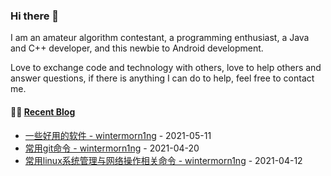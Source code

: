 ### Hi there 👋
I am an amateur algorithm contestant, a programming enthusiast, a Java and C++ developer, and this newbie to Android development.

Love to exchange code and technology with others, love to help others and answer questions, if there is anything I can do to help, feel free to contact me.
<!--
**wintermorn1ng/wintermorn1ng** is a ✨ _special_ ✨ repository because its `README.md` (this file) appears on your GitHub profile.

Here are some ideas to get you started:

- 🔭 I’m currently working on ...
- 🌱 I’m currently learning ...
- 👯 I’m looking to collaborate on ...
- 🤔 I’m looking for help with ...
- 💬 Ask me about ...
- 📫 How to reach me: ...
- 😄 Pronouns: ...
- ⚡ Fun fact: ...
-->


#### 🤹‍♀️ <a href="https://www.cnblogs.com/wintermorning/" target="_blank">Recent Blog</a>

<!-- blog starts -->
* <a href='http://www.cnblogs.com/wintermorning/p/14757209.html' target='_blank'>一些好用的软件 - wintermorn1ng</a> - 2021-05-11
* <a href='http://www.cnblogs.com/wintermorning/p/14680364.html' target='_blank'>常用git命令 - wintermorn1ng</a> - 2021-04-20
* <a href='http://www.cnblogs.com/wintermorning/p/14649655.html' target='_blank'>常用linux系统管理与网络操作相关命令 - wintermorn1ng</a> - 2021-04-12
<!-- blog ends -->
